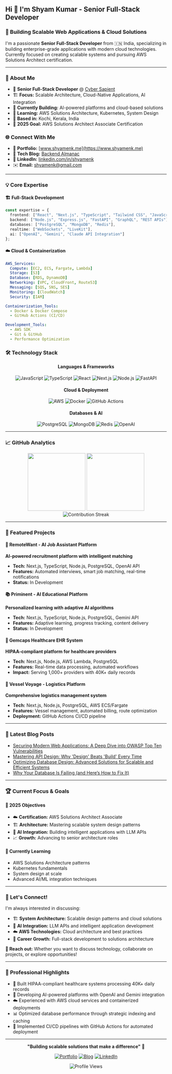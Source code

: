 ## Hi 👋 I'm Shyam Kumar - Senior Full-Stack Developer

### 🚀 Building Scalable Web Applications & Cloud Solutions

I'm a passionate **Senior Full-Stack Developer** from 🇮🇳 India, specializing in building enterprise-grade applications with modern cloud technologies. Currently focused on creating scalable systems and pursuing AWS Solutions Architect certification.

---

### 🎯 About Me
- 💼 **Senior Full-Stack Developer** @ [Cyber Sapient](https://cybersapient.io/)
- 🏗️ **Focus:** Scalable Architecture, Cloud-Native Applications, AI Integration
- 🔭 **Currently Building:** AI-powered platforms and cloud-based solutions
- 🌱 **Learning:** AWS Solutions Architecture, Kubernetes, System Design
- 📍 **Based in:** Kochi, Kerala, India
- 🎯 **2025 Goal:** AWS Solutions Architect Associate Certification

### 🌐 Connect With Me
- 🌟 **Portfolio:** [www.shyamenk.me](https://www.shyamenk.me)
- 📝 **Tech Blog:** [Backend Almanac](https://www.backendalmanac.in)
- 💼 **LinkedIn:** [linkedin.com/in/shyamenk](https://linkedin.com/in/shyamenk)
- ✉️ **Email:** shyamenk@gmail.com

---

### 💡 **Core Expertise**

#### 🏗️ **Full-Stack Development**
```typescript
const expertise = {
  frontend: ["React", "Next.js", "TypeScript", "Tailwind CSS", "JavaScript"],
  backend: ["Node.js", "Express.js", "FastAPI", "GraphQL", "REST APIs"],
  databases: ["PostgreSQL", "MongoDB", "Redis"],
  realtime: ["WebSockets", "LiveKit"],
  ai: ["OpenAI", "Gemini", "Claude API Integration"]
};
```

#### ☁️ **Cloud & Containerization**
```yaml
AWS_Services:
  Compute: [EC2, ECS, Fargate, Lambda]
  Storage: [S3]
  Database: [RDS, DynamoDB]
  Networking: [VPC, CloudFront, Route53]
  Messaging: [SQS, SNS, SES]
  Monitoring: [CloudWatch]
  Security: [IAM]

Containerization_Tools:
  - Docker & Docker Compose
  - GitHub Actions (CI/CD)

Development_Tools:
  - AWS SDK
  - Git & GitHub
  - Performance Optimization
```

### 🛠️ **Technology Stack**

<div align="center">

#### **Languages & Frameworks**
![JavaScript](https://img.shields.io/badge/JavaScript-F7DF1E?style=for-the-badge&logo=javascript&logoColor=black)
![TypeScript](https://img.shields.io/badge/TypeScript-007ACC?style=for-the-badge&logo=typescript&logoColor=white)
![React](https://img.shields.io/badge/React-20232A?style=for-the-badge&logo=react&logoColor=61DAFB)
![Next.js](https://img.shields.io/badge/Next.js-000000?style=for-the-badge&logo=next.js&logoColor=white)
![Node.js](https://img.shields.io/badge/Node.js-43853D?style=for-the-badge&logo=node.js&logoColor=white)
![FastAPI](https://img.shields.io/badge/FastAPI-009688?style=for-the-badge&logo=FastAPI&logoColor=white)

#### **Cloud & Deployment**
![AWS](https://img.shields.io/badge/AWS-232F3E?style=for-the-badge&logo=amazon-aws&logoColor=white)
![Docker](https://img.shields.io/badge/Docker-2496ED?style=for-the-badge&logo=docker&logoColor=white)
![GitHub Actions](https://img.shields.io/badge/GitHub_Actions-2088FF?style=for-the-badge&logo=github-actions&logoColor=white)

#### **Databases & AI**
![PostgreSQL](https://img.shields.io/badge/PostgreSQL-316192?style=for-the-badge&logo=postgresql&logoColor=white)
![MongoDB](https://img.shields.io/badge/MongoDB-4EA94B?style=for-the-badge&logo=mongodb&logoColor=white)
![Redis](https://img.shields.io/badge/Redis-DC382D?style=for-the-badge&logo=redis&logoColor=white)
![OpenAI](https://img.shields.io/badge/OpenAI-412991?style=for-the-badge&logo=openai&logoColor=white)

</div>

---

### 📈 **GitHub Analytics**

<div align="center">
  <img height="180em" src="https://github-readme-stats.vercel.app/api?username=shyamenk&show_icons=true&theme=react&include_all_commits=true&count_private=true"/>
  <img height="180em" src="https://github-readme-stats.vercel.app/api/top-langs/?username=shyamenk&layout=compact&langs_count=8&theme=react"/>
</div>

<div align="center">
  <img src="https://github-readme-streak-stats.herokuapp.com/?user=shyamenk&theme=react" alt="Contribution Streak"/>
</div>

---

### 🚀 **Featured Projects**

#### 🤖 **RemoteWant - AI Job Assistant Platform**
**AI-powered recruitment platform with intelligent matching**
- **Tech:** Next.js, TypeScript, Node.js, PostgreSQL, OpenAI API
- **Features:** Automated interviews, smart job matching, real-time notifications
- **Status:** In Development

#### 📚 **Priminent - AI Educational Platform**
**Personalized learning with adaptive AI algorithms**
- **Tech:** Next.js, TypeScript, Node.js, PostgreSQL, Gemini API
- **Features:** Adaptive learning, progress tracking, content delivery
- **Status:** In Development

#### 🏥 **Gemcaps Healthcare EHR System**
**HIPAA-compliant platform for healthcare providers**
- **Tech:** Next.js, Node.js, AWS Lambda, PostgreSQL
- **Features:** Real-time data processing, automated workflows
- **Impact:** Serving 1,000+ providers with 40K+ daily records

#### 🚢 **Vessel Voyage - Logistics Platform**
**Comprehensive logistics management system**
- **Tech:** Next.js, Node.js, PostgreSQL, AWS ECS/Fargate
- **Features:** Vessel management, automated billing, route optimization
- **Deployment:** GitHub Actions CI/CD pipeline

---

### 📝 **Latest Blog Posts**

<!-- BLOG-POST-LIST:START -->
- [Securing Modern Web Applications: A Deep Dive into OWASP Top Ten Vulnerabilities](https://backendalmanac.in/blog/owasp-top-ten)
- [Mastering API Design: Why 'Design' Beats 'Build' Every Time](https://backendalmanac.in/blog/api-design)
- [Optimizing Database Design: Advanced Solutions for Scalable and Efficient Systems](https://backendalmanac.in/blog/database-design)
- [Why Your Database Is Failing (and Here’s How to Fix It)](https://backendalmanac.in/blog/database-normalization)
<!-- BLOG-POST-LIST:END -->

---

### 🏆 **Current Focus & Goals**

#### 🎯 **2025 Objectives**
- ☁️ **Certification:** AWS Solutions Architect Associate
- 🏗️ **Architecture:** Mastering scalable system design patterns
- 🤖 **AI Integration:** Building intelligent applications with LLM APIs
- 📈 **Growth:** Advancing to senior architecture roles

#### 🌱 **Currently Learning**
- AWS Solutions Architecture patterns
- Kubernetes fundamentals
- System design at scale
- Advanced AI/ML integration techniques

---

### 💬 **Let's Connect!**

I'm always interested in discussing:
- 🏗️ **System Architecture:** Scalable design patterns and cloud solutions
- 🤖 **AI Integration:** LLM APIs and intelligent application development
- ☁️ **AWS Technologies:** Cloud architecture and best practices
- 🚀 **Career Growth:** Full-stack development to solutions architecture

**📧 Reach out:** Whether you want to discuss technology, collaborate on projects, or explore opportunities!

---

### 🎯 **Professional Highlights**
- 🏥 Built HIPAA-compliant healthcare systems processing 40K+ daily records
- 🤖 Developing AI-powered platforms with OpenAI and Gemini integration
- ☁️ Experienced with AWS cloud services and containerized deployments
- 📊 Optimized database performance through strategic indexing and caching
- 🚀 Implemented CI/CD pipelines with GitHub Actions for automated deployment

---

<div align="center">

**"Building scalable solutions that make a difference"** 🚀

[![Portfolio](https://img.shields.io/badge/Portfolio-000000?style=for-the-badge&logo=About.me&logoColor=white)](https://www.shyamenk.me)
[![Blog](https://img.shields.io/badge/Blog-FF5722?style=for-the-badge&logo=blogger&logoColor=white)](https://www.backendalmanac.in)
[![LinkedIn](https://img.shields.io/badge/LinkedIn-0077B5?style=for-the-badge&logo=linkedin&logoColor=white)](https://linkedin.com/in/shyamenk)

![Profile Views](https://komarev.com/ghpvc/?username=shyamenk&color=brightgreen&style=for-the-badge)

</div>
